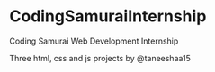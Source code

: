 # CodingSamuraiInternship
Coding Samurai Web Development Internship


Three html, css and js projects by @taneeshaa15

